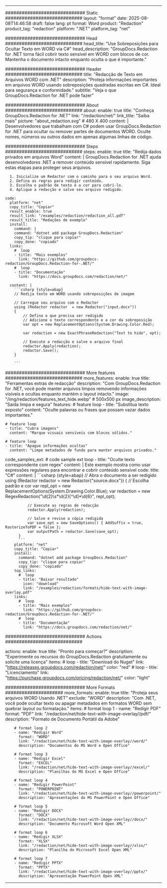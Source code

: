 
---
############################# Static ############################
layout: "format"
date:  2025-08-08T14:46:58
draft: false
lang: pt
format: Word
product: "Redaction"
product_tag: "redaction"
platform: ".NET"
platform_tag: "net"

############################# Head ############################
head_title: "Use Sobreposições para Ocultar Texto em WORD via C#"
head_description: "GroupDocs.Redaction for .NET torna fácil cobrir texto sensível em WORD com blocos de cor. Mantenha o documento intacto enquanto oculta o que é importante."

############################# Header ############################
title: "Redacção de Texto em Arquivos WORD com .NET" 
description: "Proteja informações importantes em arquivos WORD usando sobreposições quadradas escritas em C#. Ideal para segurança e conformidade."
subtitle: "Veja o que GroupDocs.Redaction for .NET pode fazer" 

############################# About ############################
about:
    enable: true
    title: "Conheça GroupDocs.Redaction for .NET"
    link: "/redaction/net/"
    link_title: "Saiba mais"
    picture: "about_redaction.svg" # 480 X 400
    content: |
       Desenvolvedores que trabalham com C# podem usar GroupDocs.Redaction for .NET para ocultar ou remover partes de documentos WORD. Oculte nomes, números ou outros dados em apenas algumas linhas de código.

############################# Steps ############################
steps:
    enable: true
    title: "Redija dados privados em arquivos Word"
    content: |
      GroupDocs.Redaction for .NET ajuda desenvolvedores .NET a remover conteúdo sensível rapidamente. Siga estas etapas para proteger seus arquivos.
      
      1. Inicialize um Redactor com o caminho para o seu arquivo Word.
      2. Defina as regras para redigir conteúdo.
      3. Escolha o padrão de texto e a cor para cobri-lo.
      4. Aplique a redacção e salve seu arquivo redigido.
   
    code:
      platform: "net"
      copy_title: "Copiar"
      result_enable: true
      result_link: "/examples/redaction/redaction_all.pdf"
      result_title: "Redações de exemplo"
      install:
        command: |
        command: "dotnet add package GroupDocs.Redaction"
        copy_tip: "clique para copiar"
        copy_done: "copiado"
      links:
        #  loop
        - title: "Mais exemplos"
          link: "https://github.com/groupdocs-redaction/GroupDocs.Redaction-for-.NET/"
        #  loop
        - title: "Documentação"
          link: "https://docs.groupdocs.com/redaction/net/"
          
      content: |
        ```csharp {style=abap}
        // Redija texto em WORD usando sobreposições de imagem

        // Carregue seu arquivo com o Redactor
        using (Redactor redactor  = new Redactor("input.docx"))
        {
            // Defina o que precisa ser redigido
            // Adicione o texto correspondente e a cor da sobreposição
            var opt = new ReplacementOptions(System.Drawing.Color.Red);
            
            var redaction = new ExactPhraseRedaction("Text to hide", opt);

            // Execute a redacção e salve o arquivo final
            redactor.Apply(redaction);
            redactor.Save();
        }
        
        ```            


############################# More features ############################
more_features:
  enable: true
  title: "Ferramentas extras de redacção"
  description: "Com GroupDocs.Redaction for .NET, você pode manter arquivos limpos removendo informações visíveis e ocultas enquanto mantém o layout intacto."
  image: "/img/redaction/features_text_hide.webp" # 500x500 px
  image_description: "Saída limpa e segura"
  features:
    # feature loop
    - title: "Substitua texto exposto"
      content: "Oculte palavras ou frases que possam vazar dados importantes."

    # feature loop
    - title: "Cubra imagens"
      content: "Marque visuais sensíveis com blocos sólidos."

    # feature loop
    - title: "Apague informações ocultas"
      content: "Limpe metadados de fundo para manter arquivos privados."
      
  code_samples_ext:
    # code sample ext loop
    - title: "Oculte texto correspondente com regex"
      content: |
        Este exemplo mostra como usar expressões regulares para encontrar e cobrir conteúdo sensível
      code:
        title: "C#"
        content: |
          ```csharp {style=abap}
          //  Abra o documento a ser redigido
          using (Redactor redactor  = new Redactor("source.docx"))
          {
              // Escolha padrão e cor
              var repl_opt = new ReplacementOptions(System.Drawing.Color.Blue);
              var redaction = new RegexRedaction("\\d{2}\\s*\\d{2}[^\\d]*\\d{6}", repl_opt);

              // Execute as regras de redacção
              redactor.Apply(redaction);

              // Salve e revise a cópia redigida
              var save_opt = new SaveOptions() { AddSuffix = true, RasterizeToPDF = false };
              var outputPath = redactor.Save(save_opt);
          }
          ```
        platform: "net"
        copy_title: "Copiar"
        install:
          command: "dotnet add package GroupDocs.Redaction"
          copy_tip: "clique para copiar"
          copy_done: "copiado"
        top_links:
          #  loop
          - title: "Baixar resultado"
            icon: "download"
            link: "/examples/redaction/formats/hide-text-with-image-overlay.pdf"
        links:
          #  loop
          - title: "Mais exemplos"
            link: "https://github.com/groupdocs-redaction/GroupDocs.Redaction-for-.NET/"
          #  loop
          - title: "Documentação"
            link: "https://docs.groupdocs.com/redaction/net/"


############################# Actions ############################

actions:
  enable: true
  title: "Pronto para começar?"
  description: "Experimente os recursos do GroupDocs.Redaction gratuitamente ou solicite uma licença"
  items:
    #  loop
    - title: "Download do Nuget"
      link: "https://releases.groupdocs.com/redaction/net/"
      color: "red"
        #  loop
    - title: "Licenciamento"
      link: "https://purchase.groupdocs.com/pricing/redaction/net/"
      color: "light"


############################# More Formats #####################
more_formats:
    enable: true
    title: "Proteja seus arquivos WORD Usando .NET"
    exclude: "WORD"
    description: "Com .NET, você pode ocultar texto ou apagar metadados em formatos WORD sem quebrar layout ou formatação."
    items: 
        # format loop 1
        - name: "Redigir PDF"
          format: "PDF"
          link: "/redaction/net/hide-text-with-image-overlay//pdf/"
          description: "Formato de Documento Portátil da Adobe"

        # format loop 2
        - name: "Redigir Word"
          format: "WORD"
          link: "/redaction/net/hide-text-with-image-overlay//word/"
          description: "Documentos do MS Word e Open Office"
          
        # format loop 3
        - name: "Redigir Excel"
          format: "EXCEL"
          link: "/redaction/net/hide-text-with-image-overlay//excel/"
          description: "Planilhas do MS Excel e Open Office"

        # format loop 4
        - name: "Redigir PowerPoint"
          format: "POWERPOINT"
          link: "/redaction/net/hide-text-with-image-overlay//powerpoint/"
          description: "Apresentações do MS PowerPoint e Open Office"

        # format loop 5
        - name: "Redigir DOCX"
          format: "DOCX"
          link: "/redaction/net/hide-text-with-image-overlay//docx/"
          description: "Documento Microsoft Word Open XML"
          
        # format loop 6
        - name: "Redigir XLSX"
          format: "XLSX"
          link: "/redaction/net/hide-text-with-image-overlay//xlsx/"
          description: "Planilha do Microsoft Excel Open XML"
          
        # format loop 7
        - name: "Redigir PPTX"
          format: "PPTX"
          link: "/redaction/net/hide-text-with-image-overlay//pptx/"
          description: "Apresentação PowerPoint Open XML"


---